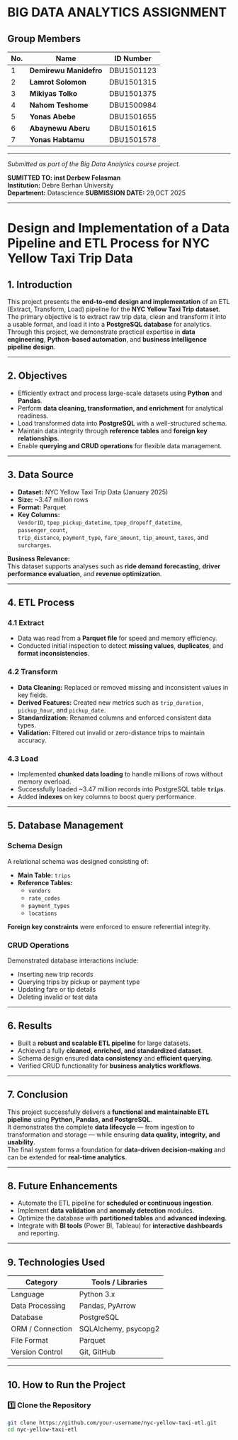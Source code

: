 #  BIG DATA ANALYTICS ASSIGNMENT

##  Group Members

| No. | Name                     | ID Number     |
|-----|--------------------------|---------------|
| 1 | **Demirewu Manidefro** | DBU1501123 |
| 2 | **Lamrot Solomon** | DBU1501315 |
| 3 | **Mikiyas Tolko** | DBU1501375 |
| 4 | **Nahom Teshome** | DBU1500984 |
| 5 | **Yonas Abebe** | DBU1501655 |
| 6 | **Abaynewu Aberu** | DBU1501615 |
| 7 | **Yonas Habtamu** | DBU1501578 |

---

 *Submitted as part of the Big Data Analytics course project.*

 **SUMITTED TO: inst  Derbew Felasman**   
 **Institution:** Debre Berhan University  
**Department:** Datascience
**SUBMISSION DATE:** 29,OCT 2025

---

                                                
                                                                
# Design and Implementation of a Data Pipeline and ETL Process for NYC Yellow Taxi Trip Data

## 1. Introduction
This project presents the **end-to-end design and implementation** of an ETL (Extract, Transform, Load) pipeline for the **NYC Yellow Taxi Trip dataset**.  
The primary objective is to extract raw trip data, clean and transform it into a usable format, and load it into a **PostgreSQL database** for analytics.  
Through this project, we demonstrate practical expertise in **data engineering**, **Python-based automation**, and **business intelligence pipeline design**.

---

## 2. Objectives
- Efficiently extract and process large-scale datasets using **Python** and **Pandas**.  
- Perform **data cleaning, transformation, and enrichment** for analytical readiness.  
- Load transformed data into **PostgreSQL** with a well-structured schema.  
- Maintain data integrity through **reference tables** and **foreign key relationships**.  
- Enable **querying and CRUD operations** for flexible data management.  

---

## 3. Data Source
- **Dataset:** NYC Yellow Taxi Trip Data (January 2025)  
- **Size:** ~3.47 million rows  
- **Format:** Parquet  
- **Key Columns:**  
  `VendorID`, `tpep_pickup_datetime`, `tpep_dropoff_datetime`, `passenger_count`,  
  `trip_distance`, `payment_type`, `fare_amount`, `tip_amount`, `taxes`, and `surcharges`.

**Business Relevance:**  
This dataset supports analyses such as **ride demand forecasting**, **driver performance evaluation**, and **revenue optimization**.

---

##  4. ETL Process

###  4.1 Extract
- Data was read from a **Parquet file** for speed and memory efficiency.  
- Conducted initial inspection to detect **missing values**, **duplicates**, and **format inconsistencies**.

###  4.2 Transform
- **Data Cleaning:** Replaced or removed missing and inconsistent values in key fields.  
- **Derived Features:** Created new metrics such as `trip_duration`, `pickup_hour`, and `pickup_date`.  
- **Standardization:** Renamed columns and enforced consistent data types.  
- **Validation:** Filtered out invalid or zero-distance trips to maintain accuracy.

###  4.3 Load
- Implemented **chunked data loading** to handle millions of rows without memory overload.  
- Successfully loaded ~3.47 million records into PostgreSQL table **`trips`**.  
- Added **indexes** on key columns to boost query performance.

---

##  5. Database Management

### Schema Design
A relational schema was designed consisting of:
- **Main Table:** `trips`
- **Reference Tables:**  
  - `vendors`  
  - `rate_codes`  
  - `payment_types`  
  - `locations`

**Foreign key constraints** were enforced to ensure referential integrity.

### CRUD Operations
Demonstrated database interactions include:
- Inserting new trip records  
- Querying trips by pickup or payment type  
- Updating fare or tip details  
- Deleting invalid or test data  

---

## 6. Results
- Built a **robust and scalable ETL pipeline** for large datasets.  
- Achieved a fully **cleaned, enriched, and standardized dataset**.  
- Schema design ensured **data consistency** and **efficient querying**.  
- Verified CRUD functionality for **business analytics workflows**.

---

##  7. Conclusion
This project successfully delivers a **functional and maintainable ETL pipeline** using **Python, Pandas, and PostgreSQL**.  
It demonstrates the complete **data lifecycle** — from ingestion to transformation and storage — while ensuring **data quality, integrity, and usability**.  
The final system forms a foundation for **data-driven decision-making** and can be extended for **real-time analytics**.

---

##  8. Future Enhancements
- Automate the ETL pipeline for **scheduled or continuous ingestion**.  
- Implement **data validation** and **anomaly detection** modules.  
- Optimize the database with **partitioned tables** and **advanced indexing**.  
- Integrate with **BI tools** (Power BI, Tableau) for **interactive dashboards** and reporting.  

---

##  9. Technologies Used
| Category | Tools / Libraries |
|-----------|------------------|
| Language | Python 3.x |
| Data Processing | Pandas, PyArrow |
| Database | PostgreSQL |
| ORM / Connection | SQLAlchemy, psycopg2 |
| File Format | Parquet |
| Version Control | Git, GitHub |

---

##  10. How to Run the Project

### 1️⃣ Clone the Repository
```bash
git clone https://github.com/your-username/nyc-yellow-taxi-etl.git
cd nyc-yellow-taxi-etl
